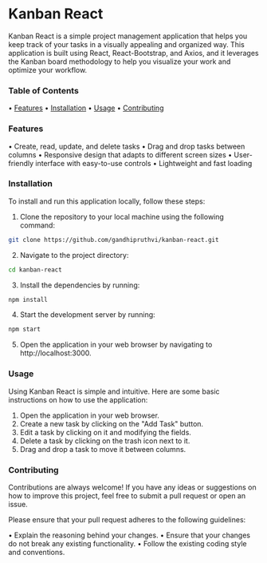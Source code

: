 # Kanban React

Kanban React is a simple project management application that helps you keep track of your tasks in a visually appealing and organized way. This application is built using React, React-Bootstrap, and Axios, and it leverages the Kanban board methodology to help you visualize your work and optimize your workflow.

### Table of Contents
•	[Features](#features)
•	[Installation](#installation)
•	[Usage](#usage)
•	[Contributing](#contributing)

### Features
•	Create, read, update, and delete tasks
•	Drag and drop tasks between columns
•	Responsive design that adapts to different screen sizes
•	User-friendly interface with easy-to-use controls
•	Lightweight and fast loading

### Installation

To install and run this application locally, follow these steps:

1.	Clone the repository to your local machine using the following command:
```bash
git clone https://github.com/gandhipruthvi/kanban-react.git 
```
2.	Navigate to the project directory:
```bash
cd kanban-react 
```
3.	Install the dependencies by running:
```bash
npm install 
```
4.	Start the development server by running:
```bash
npm start 
```
5.	Open the application in your web browser by navigating to http://localhost:3000.

### Usage

Using Kanban React is simple and intuitive. Here are some basic instructions on how to use the application:

1.	Open the application in your web browser.
2.	Create a new task by clicking on the "Add Task" button.
3.	Edit a task by clicking on it and modifying the fields.
4.	Delete a task by clicking on the trash icon next to it.
5.	Drag and drop a task to move it between columns.

### Contributing

Contributions are always welcome! If you have any ideas or suggestions on how to improve this project, feel free to submit a pull request or open an issue.

Please ensure that your pull request adheres to the following guidelines:

•	Explain the reasoning behind your changes.
•	Ensure that your changes do not break any existing functionality.
•	Follow the existing coding style and conventions.

